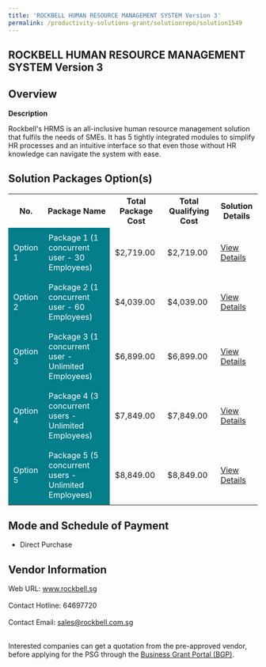 ```yaml
---
title: 'ROCKBELL HUMAN RESOURCE MANAGEMENT SYSTEM Version 3'
permalink: /productivity-solutions-grant/solutionrepo/solution1549
---
```


## ROCKBELL HUMAN RESOURCE MANAGEMENT SYSTEM Version 3

## Overview

**Description**

Rockbell's HRMS is an all-inclusive human resource management solution that fulfils the needs of SMEs. It has 5 tightly integrated modules to simplify HR processes and an intuitive interface so that even those without HR knowledge can navigate the system with ease.

## Solution Packages Option(s)

<table>
<tr>
<th><b>No.</b></th>
<th><b>Package Name</b></th>
<th><b>Total Package Cost</b></th>
<th><b>Total Qualifying Cost</b></th>
<th><b>Solution Details</b></th>
</tr>
<tr>
<td style='padding: 10px; background-color: #037E8A; color: #FFFFFF;'>Option 1</td>
<td style='padding: 10px; background-color: #037E8A; color: #FFFFFF;'>Package 1 (1 concurrent user - 30 Employees)</td>
<td style='padding: 10px;'>$2,719.00</td>
<td style='padding: 10px;'>$2,719.00</td>
<td style='padding: 10px;'><a href='/images/psg/Rockbell_ROCKBELLHUMANRESOURCE_16112023_Desensitised_Annex3_Part1.pdf' target='_blank'>View Details</a></td>
</tr>
<tr>
<td style='padding: 10px; background-color: #037E8A; color: #FFFFFF;'>Option 2</td>
<td style='padding: 10px; background-color: #037E8A; color: #FFFFFF;'>Package 2 (1 concurrent user - 60 Employees)</td>
<td style='padding: 10px;'>$4,039.00</td>
<td style='padding: 10px;'>$4,039.00</td>
<td style='padding: 10px;'><a href='/images/psg/Rockbell_ROCKBELLHUMANRESOURCE_16112023_Desensitised_Annex3_Part2.pdf' target='_blank'>View Details</a></td>
</tr>
<tr>
<td style='padding: 10px; background-color: #037E8A; color: #FFFFFF;'>Option 3</td>
<td style='padding: 10px; background-color: #037E8A; color: #FFFFFF;'>Package 3 (1 concurrent user - Unlimited Employees)</td>
<td style='padding: 10px;'>$6,899.00</td>
<td style='padding: 10px;'>$6,899.00</td>
<td style='padding: 10px;'><a href='/images/psg/Rockbell_ROCKBELLHUMANRESOURCE_16112023_Desensitised_Annex3_Part3.pdf' target='_blank'>View Details</a></td>
</tr>
<tr>
<td style='padding: 10px; background-color: #037E8A; color: #FFFFFF;'>Option 4</td>
<td style='padding: 10px; background-color: #037E8A; color: #FFFFFF;'>Package 4 (3 concurrent users - Unlimited Employees)</td>
<td style='padding: 10px;'>$7,849.00</td>
<td style='padding: 10px;'>$7,849.00</td>
<td style='padding: 10px;'><a href='/images/psg/Rockbell_ROCKBELLHUMANRESOURCE_16112023_Desensitised_Annex3_Part4.pdf' target='_blank'>View Details</a></td>
</tr>
<tr>
<td style='padding: 10px; background-color: #037E8A; color: #FFFFFF;'>Option 5</td>
<td style='padding: 10px; background-color: #037E8A; color: #FFFFFF;'>Package 5 (5 concurrent users - Unlimited Employees)</td>
<td style='padding: 10px;'>$8,849.00</td>
<td style='padding: 10px;'>$8,849.00</td>
<td style='padding: 10px;'><a href='/images/psg/Rockbell_ROCKBELLHUMANRESOURCE_16112023_Desensitised_Annex3_Part5.pdf' target='_blank'>View Details</a></td>
</tr>
</table>

## Mode and Schedule of Payment

 - Direct Purchase

## Vendor Information

 Web URL: www.rockbell.sg <br><br>Contact Hotline: 64697720 <br><br>Contact Email: sales@rockbell.com.sg <br><br>

Interested companies can get a quotation from the pre-approved vendor, before applying for the PSG through the <a href='https://www.businessgrants.gov.sg/' target='_blank' rel='noopener'>Business Grant Portal (BGP)</a>.

<script src="/jquery/resize-tables.js"></script>
